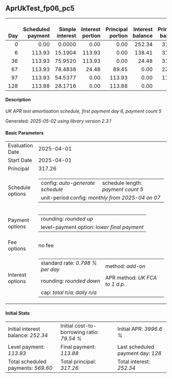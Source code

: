 <h2>AprUkTest_fp06_pc5</h2>
<table>
    <thead style="vertical-align: bottom;">
        <th style="text-align: right;">Day</th>
        <th style="text-align: right;">Scheduled payment</th>
        <th style="text-align: right;">Simple interest</th>
        <th style="text-align: right;">Interest portion</th>
        <th style="text-align: right;">Principal portion</th>
        <th style="text-align: right;">Interest balance</th>
        <th style="text-align: right;">Principal balance</th>
        <th style="text-align: right;">Total simple interest</th>
        <th style="text-align: right;">Total interest</th>
        <th style="text-align: right;">Total principal</th>
    </thead>
    <tr style="text-align: right;">
        <td class="ci00">0</td>
        <td class="ci01" style="white-space: nowrap;">0.00</td>
        <td class="ci02">0.0000</td>
        <td class="ci03">0.00</td>
        <td class="ci04">0.00</td>
        <td class="ci05">252.34</td>
        <td class="ci06">317.26</td>
        <td class="ci07">0.0000</td>
        <td class="ci08">0.00</td>
        <td class="ci09">0.00</td>
    </tr>
    <tr style="text-align: right;">
        <td class="ci00">6</td>
        <td class="ci01" style="white-space: nowrap;">113.93</td>
        <td class="ci02">15.1904</td>
        <td class="ci03">113.93</td>
        <td class="ci04">0.00</td>
        <td class="ci05">138.41</td>
        <td class="ci06">317.26</td>
        <td class="ci07">15.1904</td>
        <td class="ci08">113.93</td>
        <td class="ci09">0.00</td>
    </tr>
    <tr style="text-align: right;">
        <td class="ci00">36</td>
        <td class="ci01" style="white-space: nowrap;">113.93</td>
        <td class="ci02">75.9520</td>
        <td class="ci03">113.93</td>
        <td class="ci04">0.00</td>
        <td class="ci05">24.48</td>
        <td class="ci06">317.26</td>
        <td class="ci07">91.1425</td>
        <td class="ci08">227.86</td>
        <td class="ci09">0.00</td>
    </tr>
    <tr style="text-align: right;">
        <td class="ci00">67</td>
        <td class="ci01" style="white-space: nowrap;">113.93</td>
        <td class="ci02">78.4838</td>
        <td class="ci03">24.48</td>
        <td class="ci04">89.45</td>
        <td class="ci05">0.00</td>
        <td class="ci06">227.81</td>
        <td class="ci07">169.6262</td>
        <td class="ci08">252.34</td>
        <td class="ci09">89.45</td>
    </tr>
    <tr style="text-align: right;">
        <td class="ci00">97</td>
        <td class="ci01" style="white-space: nowrap;">113.93</td>
        <td class="ci02">54.5377</td>
        <td class="ci03">0.00</td>
        <td class="ci04">113.93</td>
        <td class="ci05">0.00</td>
        <td class="ci06">113.88</td>
        <td class="ci07">224.1639</td>
        <td class="ci08">252.34</td>
        <td class="ci09">203.38</td>
    </tr>
    <tr style="text-align: right;">
        <td class="ci00">128</td>
        <td class="ci01" style="white-space: nowrap;">113.88</td>
        <td class="ci02">28.1716</td>
        <td class="ci03">0.00</td>
        <td class="ci04">113.88</td>
        <td class="ci05">0.00</td>
        <td class="ci06">0.00</td>
        <td class="ci07">252.3356</td>
        <td class="ci08">252.34</td>
        <td class="ci09">317.26</td>
    </tr>
</table>
<h4>Description</h4>
<p><i>UK APR test amortisation schedule, first payment day 6, payment count 5</i></p>
<p>Generated: <i>2025-05-02 using library version 2.3.1</i></p>
<h4>Basic Parameters</h4>
<table>
    <tr>
        <td>Evaluation Date</td>
        <td>2025-04-01</td>
    </tr>
    <tr>
        <td>Start Date</td>
        <td>2025-04-01</td>
    </tr>
    <tr>
        <td>Principal</td>
        <td>317.26</td>
    </tr>
    <tr>
        <td>Schedule options</td>
        <td>
            <table>
                <tr>
                    <td>config: <i>auto-generate schedule</i></td>
                    <td>schedule length: <i><i>payment count</i> 5</i></td>
                </tr>
                <tr>
                    <td colspan="2" style="white-space: nowrap;">unit-period config: <i>monthly from 2025-04 on 07</i></td>
                </tr>
            </table>
        </td>
    </tr>
    <tr>
        <td>Payment options</td>
        <td>
            <table>
                <tr>
                    <td>rounding: <i>rounded up</i></td>
                </tr>
                <tr>
                    <td>level-payment option: <i>lower&nbsp;final&nbsp;payment</i></td>
                </tr>
            </table>
        </td>
    </tr>
    <tr>
        <td>Fee options</td>
        <td>no fee
        </td>
    </tr>
    <tr>
        <td>Interest options</td>
        <td>
            <table>
                <tr>
                    <td>standard rate: <i>0.798 % per day</i></td>
                    <td>method: <i>add-on</i></td>
                </tr>
                <tr>
                    <td>rounding: <i>rounded down</i></td>
                    <td>APR method: <i>UK FCA to 1 d.p.</i></td>
                </tr>
                <tr>
                    <td colspan="2">cap: <i>total <i>n/a</i>; daily <i>n/a</i></td>
                </tr>
            </table>
        </td>
    </tr>
</table>
<h4>Initial Stats</h4>
<table>
    <tr>
        <td>Initial interest balance: <i>252.34</i></td>
        <td>Initial cost-to-borrowing ratio: <i>79.54 %</i></td>
        <td>Initial APR: <i>3996.6 %</i></td>
    </tr>
    <tr>
        <td>Level payment: <i>113.93</i></td>
        <td>Final payment: <i>113.88</i></td>
        <td>Last scheduled payment day: <i>128</i></td>
    </tr>
    <tr>
        <td>Total scheduled payments: <i>569.60</i></td>
        <td>Total principal: <i>317.26</i></td>
        <td>Total interest: <i>252.34</i></td>
    </tr>
</table>